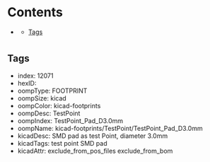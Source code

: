 



Contents
========

* [](#)
	* [Tags](#tags)

# 

## Tags

- index: 12071
- hexID: 
- oompType: FOOTPRINT
- oompSize: kicad
- oompColor: kicad-footprints
- oompDesc: TestPoint
- oompIndex: TestPoint_Pad_D3.0mm
- oompName: kicad-footprints/TestPoint/TestPoint_Pad_D3.0mm
- kicadDesc: SMD pad as test Point, diameter 3.0mm
- kicadTags: test point SMD pad
- kicadAttr: exclude_from_pos_files exclude_from_bom
